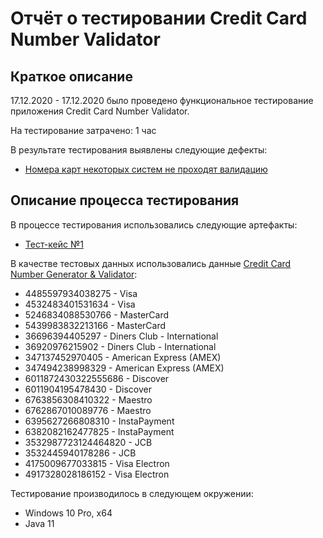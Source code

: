 # Отчёт о тестировании Credit Card Number Validator

## Краткое описание

17.12.2020 - 17.12.2020 было проведено  функциональное тестирование приложения Credit Card Number Validator.

На тестирование затрачено: 1 час

В результате тестирования выявлены следующие дефекты:
* [Номера карт некоторых систем не проходят валидацию](https://github.com/Arturich-ts/Java11.1/issues/1)


## Описание процесса тестирования

В процессе тестирования использовались следующие артефакты:
* [Тест-кейс №1](https://docs.google.com/spreadsheets/d/1Xe33BMiizjCPeEg2VqM2WEif04rawGqXDjOoTij4dA4/edit?usp=sharing)

В качестве тестовых данных использовались данные [Credit Card Number Generator & Validator](https://www.freeformatter.com/credit-card-number-generator-validator.html):
* 4485597934038275 - Visa
* 4532483401531634 - Visa
* 5246834088530766 - MasterCard
* 5439983832213166 - MasterCard
* 36696394405297 - Diners Club - International
* 36920976215902 - Diners Club - International
* 347137452970405 - American Express (AMEX)
* 347494238998329 - American Express (AMEX)
* 6011872430322555686 - Discover
* 6011904195478430 - Discover
* 6763856308410322 - Maestro
* 6762867010089776 - Maestro
* 6395627266808310 - InstaPayment 
* 6382082162477825 - InstaPayment 
* 3532987723124464820 - JCB
* 3532445940178286 - JCB
* 4175009677033815 - Visa Electron
* 4917328028186152 - Visa Electron

Тестирование производилось в следующем окружении:

* Windows  10 Pro, x64
* Java 11